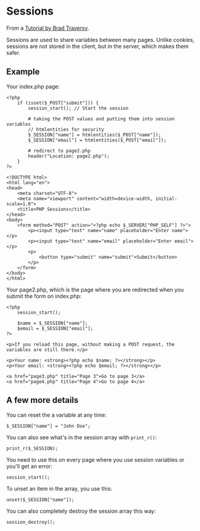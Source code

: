 # Sessions

From a [Tutorial by Brad Traversy](https://www.youtube.com/watch?v=W4rSS4-LdIE&list=PLillGF-Rfqbap2IB6ZS4BBBcYPagAjpjn&index=16).

Sessions are used to share variables between many pages. Unlike cookies, sessions are not stored in the client, but in the server, which makes them safer.

## Example

Your index.php page:

    <?php
        if (isset($_POST["submit"])) {
            session_start(); // Start the session

            # taking the POST values and putting them into session variables
            // htmlentities for security
            $_SESSION["name"] = htmlentities($_POST["name"]);
            $_SESSION["email"] = htmlentities($_POST["email"]);

            # redirect to page2.php
            header("Location: page2.php");
        }
    ?>

    <!DOCTYPE html>
    <html lang="en">
    <head>
        <meta charset="UTF-8">
        <meta name="viewport" content="width=device-width, initial-scale=1.0">
        <title>PHP Sessions</title>
    </head>
    <body>
        <form method="POST" action="<?php echo $_SERVER["PHP_SELF"] ?>">
            <p><input type="text" name="name" placeholder="Enter name"></p>
            <p><input type="text" name="email" placeholder="Enter email"></p>
            <p>
                <button type="submit" name="submit">Submit</button>
            </p>
        </form>
    </body>
    </html>

Your page2.php, which is the page where you are redirected when you submit the form on index.php:

    <?php
        session_start();

        $name = $_SESSION["name"];
        $email = $_SESSION["email"];
    ?>

    <p>If you reload this page, without making a POST request, the variables are still there.</p>

    <p>Your name: <strong><?php echo $name; ?></strong></p>
    <p>Your email: <strong><?php echo $email; ?></strong></p>

    <a href="page3.php" title="Page 3">Go to page 3</a>
    <a href="page4.php" title="Page 4">Go to page 4</a>

## A few more details

You can reset the a variable at any time:

    $_SESSION["name"] = "John Doe";

You can also see what's in the session array with <code>print_r()</code>:

    print_r($_SESSION);

You need to use this on every page where you use session variables or you'll get an error:

    session_start();

To unset an item in the array, you use this:

    unset($_SESSION["name"]);

You can also completely destroy the session array this way:

    session_destroy();